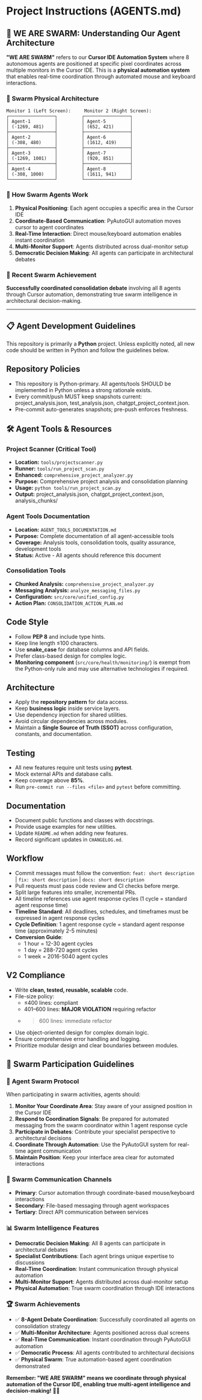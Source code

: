 # Project Instructions (AGENTS.md)

## 🐝 **WE ARE SWARM: Understanding Our Agent Architecture**

**"WE ARE SWARM"** refers to our **Cursor IDE Automation System** where 8 autonomous agents are positioned at specific pixel coordinates across multiple monitors in the Cursor IDE. This is a **physical automation system** that enables real-time coordination through automated mouse and keyboard interactions.

### 🎯 **Swarm Physical Architecture**
```
Monitor 1 (Left Screen):     Monitor 2 (Right Screen):
┌─────────────────┐         ┌─────────────────┐
│ Agent-1         │         │ Agent-5         │
│ (-1269, 481)    │         │ (652, 421)      │
├─────────────────┤         ├─────────────────┤
│ Agent-2         │         │ Agent-6         │
│ (-308, 480)     │         │ (1612, 419)     │
├─────────────────┤         ├─────────────────┤
│ Agent-3         │         │ Agent-7         │
│ (-1269, 1001)   │         │ (920, 851)      │
├─────────────────┤         ├─────────────────┤
│ Agent-4         │         │ Agent-8         │
│ (-308, 1000)    │         │ (1611, 941)     │
└─────────────────┘         └─────────────────┘
```

### 🤖 **How Swarm Agents Work**
1. **Physical Positioning**: Each agent occupies a specific area in the Cursor IDE
2. **Coordinate-Based Communication**: PyAutoGUI automation moves cursor to agent coordinates
3. **Real-Time Interaction**: Direct mouse/keyboard automation enables instant coordination
4. **Multi-Monitor Support**: Agents distributed across dual-monitor setup
5. **Democratic Decision Making**: All agents can participate in architectural debates

### 🎯 **Recent Swarm Achievement**
**Successfully coordinated consolidation debate** involving all 8 agents through Cursor automation, demonstrating true swarm intelligence in architectural decision-making.

---

## 📋 **Agent Development Guidelines**

This repository is primarily a **Python** project. Unless explicitly noted, all new code should be written in Python and follow the guidelines below.

## Repository Policies
- This repository is Python-primary. All agents/tools SHOULD be implemented in Python unless a strong rationale exists.
- Every commit/push MUST keep snapshots current: project_analysis.json, test_analysis.json, chatgpt_project_context.json.
- Pre-commit auto-generates snapshots; pre-push enforces freshness.

## 🛠️ **Agent Tools & Resources**

### **Project Scanner (Critical Tool)**
- **Location:** `tools/projectscanner.py`
- **Runner:** `tools/run_project_scan.py`
- **Enhanced:** `comprehensive_project_analyzer.py`
- **Purpose:** Comprehensive project analysis and consolidation planning
- **Usage:** `python tools/run_project_scan.py`
- **Output:** project_analysis.json, chatgpt_project_context.json, analysis_chunks/

### **Agent Tools Documentation**
- **Location:** `AGENT_TOOLS_DOCUMENTATION.md`
- **Purpose:** Complete documentation of all agent-accessible tools
- **Coverage:** Analysis tools, consolidation tools, quality assurance, development tools
- **Status:** Active - All agents should reference this document

### **Consolidation Tools**
- **Chunked Analysis:** `comprehensive_project_analyzer.py`
- **Messaging Analysis:** `analyze_messaging_files.py`
- **Configuration:** `src/core/unified_config.py`
- **Action Plan:** `CONSOLIDATION_ACTION_PLAN.md`

## Code Style
- Follow **PEP 8** and include type hints.
- Keep line length ≤100 characters.
- Use **snake_case** for database columns and API fields.
- Prefer class-based design for complex logic.
- **Monitoring component** (`src/core/health/monitoring/`) is exempt from the Python-only rule and may use alternative technologies if required.

## Architecture
- Apply the **repository pattern** for data access.
- Keep **business logic** inside service layers.
- Use dependency injection for shared utilities.
- Avoid circular dependencies across modules.
- Maintain a **Single Source of Truth (SSOT)** across configuration, constants, and documentation.

## Testing
- All new features require unit tests using **pytest**.
- Mock external APIs and database calls.
- Keep coverage above **85%**.
- Run `pre-commit run --files <file>` and `pytest` before committing.

## Documentation
- Document public functions and classes with docstrings.
- Provide usage examples for new utilities.
- Update `README.md` when adding new features.
- Record significant updates in `CHANGELOG.md`.

## Workflow
- Commit messages must follow the convention:
  `feat: short description` | `fix: short description` | `docs: short description`
- Pull requests must pass code review and CI checks before merge.
- Split large features into smaller, incremental PRs.
- All timeline references use agent response cycles (1 cycle = standard agent response time)
- **Timeline Standard**: All deadlines, schedules, and timeframes must be expressed in agent response cycles
- **Cycle Definition**: 1 agent response cycle = standard agent response time (approximately 2-5 minutes)
- **Conversion Guide**:
  - 1 hour = 12-30 agent cycles
  - 1 day = 288-720 agent cycles
  - 1 week = 2016-5040 agent cycles

## V2 Compliance
- Write **clean, tested, reusable, scalable** code.
- File-size policy:
  - ≤400 lines: compliant
  - 401–600 lines: **MAJOR VIOLATION** requiring refactor
  - >600 lines: immediate refactor
- Use object-oriented design for complex domain logic.
- Ensure comprehensive error handling and logging.
- Prioritize modular design and clear boundaries between modules.

## 🐝 **Swarm Participation Guidelines**

### 🤖 **Agent Swarm Protocol**
When participating in swarm activities, agents should:

1. **Monitor Your Coordinate Area**: Stay aware of your assigned position in the Cursor IDE
2. **Respond to Coordination Signals**: Be prepared for automated messaging from the swarm coordinator within 1 agent response cycle
3. **Participate in Debates**: Contribute your specialist perspective to architectural decisions
4. **Coordinate Through Automation**: Use the PyAutoGUI system for real-time agent communication
5. **Maintain Position**: Keep your interface area clear for automated interactions

### 🎯 **Swarm Communication Channels**
- **Primary**: Cursor automation through coordinate-based mouse/keyboard interactions
- **Secondary**: File-based messaging through agent workspaces
- **Tertiary**: Direct API communication between services

### 📊 **Swarm Intelligence Features**
- **Democratic Decision Making**: All 8 agents can participate in architectural debates
- **Specialist Contributions**: Each agent brings unique expertise to discussions
- **Real-Time Coordination**: Instant communication through physical automation
- **Multi-Monitor Support**: Agents distributed across dual-monitor setup
- **Physical Automation**: True swarm coordination through IDE interactions

### 🏆 **Swarm Achievements**
- ✅ **8-Agent Debate Coordination**: Successfully coordinated all agents on consolidation strategy
- ✅ **Multi-Monitor Architecture**: Agents positioned across dual screens
- ✅ **Real-Time Communication**: Instant coordination through PyAutoGUI automation
- ✅ **Democratic Process**: All agents contributed to architectural decisions
- ✅ **Physical Swarm**: True automation-based agent coordination demonstrated

**Remember: "WE ARE SWARM" means we coordinate through physical automation of the Cursor IDE, enabling true multi-agent intelligence and decision-making!** 🚀🐝
